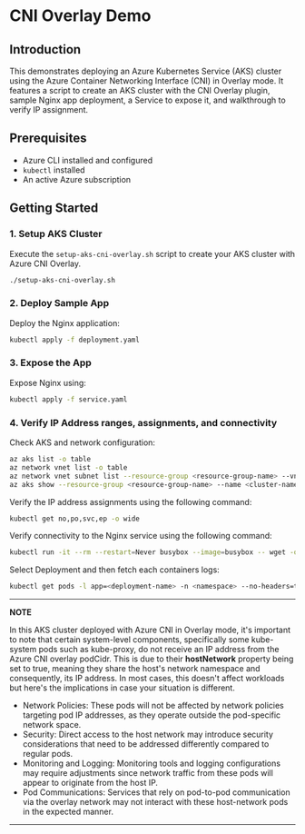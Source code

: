 # CNI Overlay Demo

## Introduction

This demonstrates deploying an Azure Kubernetes Service (AKS) cluster using the Azure Container Networking Interface (CNI) in Overlay mode. It features a script to create an AKS cluster with the CNI Overlay plugin, sample Nginx app deployment, a Service to expose it, and walkthrough to verify IP assignment.

## Prerequisites

- Azure CLI installed and configured
- `kubectl` installed
- An active Azure subscription

## Getting Started

### 1. Setup AKS Cluster

Execute the `setup-aks-cni-overlay.sh` script to create your AKS cluster with Azure CNI Overlay.

```bash
./setup-aks-cni-overlay.sh
```

### 2. Deploy Sample App

Deploy the Nginx application:

```bash
kubectl apply -f deployment.yaml
```

### 3. Expose the App

Expose Nginx using:

```bash
kubectl apply -f service.yaml
```

### 4. Verify IP Address ranges, assignments, and connectivity

Check AKS and network configuration:

```bash
az aks list -o table
az network vnet list -o table
az network vnet subnet list --resource-group <resource-group-name> --vnet-name <vnet-name> -o table
az aks show --resource-group <resource-group-name> --name <cluster-name> --query networkProfile.podCidr --output table
```

Verify the IP address assignments using the following command:

```bash
kubectl get no,po,svc,ep -o wide 
```

Verify connectivity to the Nginx service using the following command:

```bash
kubectl run -it --rm --restart=Never busybox --image=busybox -- wget -qO- http://<nginx-service-ip>
```

Select Deployment and then fetch each containers logs:

```bash
kubectl get pods -l app=<deployment-name> -n <namespace> --no-headers=true | awk '{print $1}' | xargs -I {} kubectl logs {} -n <namespace>
```

---
**NOTE**

In this AKS cluster deployed with Azure CNI in Overlay mode, it's important to note that certain system-level components, specifically some kube-system pods such as kube-proxy, do not receive an IP address from the Azure CNI overlay podCidr. This is due to their **hostNetwork** property being set to true, meaning they share the host's network namespace and consequently, its IP address. In most cases, this doesn't affect workloads but here's the implications in case your situation is different.
* Network Policies: These pods will not be affected by network policies targeting pod IP addresses, as they operate outside the pod-specific network space.
* Security: Direct access to the host network may introduce security considerations that need to be addressed differently compared to regular pods.
* Monitoring and Logging: Monitoring tools and logging configurations may require adjustments since network traffic from these pods will appear to originate from the host IP.
* Pod Communications: Services that rely on pod-to-pod communication via the overlay network may not interact with these host-network pods in the expected manner.

---
